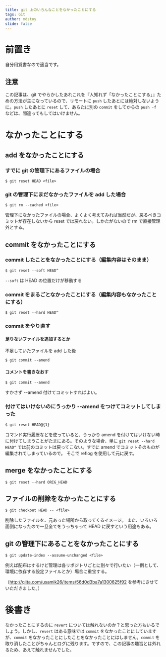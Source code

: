 ```yaml
---
title: git 上のいろんなことをなかったことにする
tags: Git
author: mdstoy
slide: false
---
```

# 前置き

自分用覚書なので適当です。

## 注意

この記事は、git でやらかしたあれこれを『人知れず「なかったことにする」』ための方法が主になっているので、リモートに `push` したあとには絶対しないように。`push` したあとに `reset` して、あらたに別の `commit` をしてからの `push -f` などは、間違ってもしてはいけません。

# なかったことにする

## add をなかったことにする

### すでに git の管理下にあるファイルの場合

```shell-session
$ git reset HEAD <file>
```

### git の管理下にまだなかったファイルを add した場合

```shell-session
$ git rm --cached <file>
```

管理下になかったファイルの場合、よくよく考えてみれば当然だが、戻るべきコミットが存在しないから reset では戻れない。しかたがないので rm で直接管理外とする。

## commit をなかったことにする

### commit したことをなかったことにする（編集内容はそのまま）

```shell-session
$ git reset --soft HEAD^
```

`--soft` は HEAD の位置だけが移動する

### commit をまるごとなかったことにする（編集内容もなかったことにする）

```shell-session
$ git reset --hard HEAD^
```

### commit をやり直す

#### 足りないファイルを追加するとか

不足していたファイルを add した後

```shell-session
$ git commit --amend
```

#### コメントを書きなおす

```shell-session
$ git commit --amend 
```

すかさず --amend 付けてコミットすればよい。

### 付けてはいけないのにうっかり --amend をつけてコミットしてしまった

```shell-session
$ git reset HEAD@{1}
```

コマンド実行履歴などを使っていると、うっかり amend を付けてはいけない時に付けてしまうことがたまにある。そのような場合、単に `git reset --hard HEAD^` では前のコミットは戻ってこない。すでに amend でコミットそのものが編集されてしまっているので。
そこで reflog を使用して元に戻す。

## merge をなかったことにする

```shell-session
$ git reset --hard ORIG_HEAD
```

## ファイルの削除をなかったことにする

```shell-session
$ git checkout HEAD -- <file>
```

削除したファイルを、元あった場所から取ってくるイメージ。
また、いろいろ面倒になったので一旦全てをうっちゃって HEAD に戻すという用途もある。

## git の管理下にあることをなかったことにする

```shell-session
$ git update-index --assume-unchanged <file>
```

例えば配布はするけど管理は各リポジトリごとに別々で行いたい（一例として、環境に依存する設定ファイルとか）場合に重宝する。

（http://qiita.com/usamik26/items/56d0d3ba7a1300625f92 を参考にさせていただきました。）

# 後書き

なかったことにするのに `revert` については触れないのか？と思った方もいるでしょう。しかし、`revert` はある意味では `commit` をなかったことにしていますが、`commit` をなかったことにしたことをなかったことにはしません。`commit` を取り消したことがちゃんとログに残ります。ですので、この記事の趣旨とは外れるため、あえて触れませんでした。

